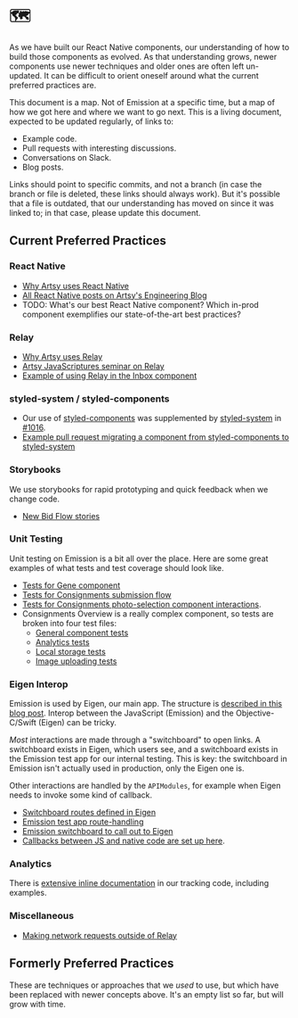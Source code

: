 # :world_map:

As we have built our React Native components, our understanding of how to build those components as evolved. As that understanding grows, newer components use newer techniques and older ones are often left un-updated. It can be difficult to orient oneself around what the current preferred practices are.

This document is a map. Not of Emission at a specific time, but a map of how we got here and where we want to go next. This is a living document, expected to be updated regularly, of links to:

* Example code.
* Pull requests with interesting discussions.
* Conversations on Slack.
* Blog posts.

Links should point to specific commits, and not a branch (in case the branch or file is deleted, these links should always work). But it's possible that a file is outdated, that our understanding has moved on since it was linked to; in that case, please update this document.

## Current Preferred Practices

### React Native

* [Why Artsy uses React Native](http://artsy.github.io/blog/2016/08/15/React-Native-at-Artsy/)
* [All React Native posts on Artsy's Engineering Blog](http://artsy.github.io/blog/categories/reactnative/)
* TODO: What's our best React Native component? Which in-prod component exemplifies our state-of-the-art best practices?

### Relay

* [Why Artsy uses Relay](http://artsy.github.io/blog/2017/02/05/Front-end-JavaScript-at-Artsy-2017/#Relay)
* [Artsy JavaScriptures seminar on Relay](https://github.com/artsy/javascriptures/tree/master/4_intro-to-relay)
* [Example of using Relay in the Inbox component](https://github.com/artsy/emission/blob/019a106517b31cebfb1c5293891215cc7ebf7a4d/src/lib/Containers/Inbox.tsx)

### styled-system / styled-components

* Our use of [styled-components](https://www.styled-components.com) was supplemented by [styled-system](https://github.com/jxnblk/styled-system) in [#1016](https://github.com/artsy/emission/pull/1016).
* [Example pull request migrating a component from styled-components to styled-system](https://github.com/artsy/emission/pull/1031)

### Storybooks

We use storybooks for rapid prototyping and quick feedback when we change code.

* [New Bid Flow stories](https://github.com/artsy/emission/blob/751d24306a2d6ace58b21491e25b37f345c7a206/src/lib/Components/Bidding/__stories__/BidFlow.story.tsx)

### Unit Testing

Unit testing on Emission is a bit all over the place. Here are some great examples of what tests and test coverage should look like.

* [Tests for Gene component](https://github.com/artsy/emission/blob/751d24306a2d6ace58b21491e25b37f345c7a206/src/lib/Containers/__tests__/Gene-tests.tsx)
* [Tests for Consignments submission flow](https://github.com/artsy/emission/blob/751d24306a2d6ace58b21491e25b37f345c7a206/src/lib/Components/Consignments/Screens/__tests__/Confirmation-tests.tsx)
* [Tests for Consignments photo-selection component interactions](https://github.com/artsy/emission/blob/751d24306a2d6ace58b21491e25b37f345c7a206/src/lib/Components/Consignments/Screens/__tests__/SelectFromPhotoLibrary-tests.tsx).
* Consignments Overview is a really complex component, so tests are broken into four test files:
  * [General component tests](https://github.com/artsy/emission/blob/751d24306a2d6ace58b21491e25b37f345c7a206/src/lib/Components/Consignments/Screens/__tests__/Overview-tests.tsx)
  * [Analytics tests](https://github.com/artsy/emission/blob/751d24306a2d6ace58b21491e25b37f345c7a206/src/lib/Components/Consignments/Screens/__tests__/Overview-analytics-tests.tsx)
  * [Local storage tests](https://github.com/artsy/emission/blob/751d24306a2d6ace58b21491e25b37f345c7a206/src/lib/Components/Consignments/Screens/__tests__/Overview-local-storage-tests.tsx)
  * [Image uploading tests](https://github.com/artsy/emission/blob/751d24306a2d6ace58b21491e25b37f345c7a206/src/lib/Components/Consignments/Screens/__tests__/Overview-uploading-tests.tsx)

### Eigen Interop

Emission is used by Eigen, our main app. The structure is [described in this blog post](http://artsy.github.io/blog/2016/08/24/On-Emission/). Interop between the JavaScript (Emission) and the Objective-C/Swift (Eigen) can be tricky.

_Most_ interactions are made through a "switchboard" to open links. A switchboard exists in Eigen, which users see, and a switchboard exists in the Emission test app for our internal testing. This is key: the switchboard in Emission isn't actually used in production, only the Eigen one is.

Other interactions are handled by the `APIModules`, for example when Eigen needs to invoke some kind of callback.

* [Switchboard routes defined in Eigen](https://github.com/artsy/eigen/blob/e0567ffc3c9619c66890998ae3cadfc026a290ae/Artsy/App/ARSwitchBoard.m#L131-L255)
* [Emission test app route-handling](https://github.com/artsy/emission/blob/751d24306a2d6ace58b21491e25b37f345c7a206/Example/Emission/AppDelegate.m#L160-L189)
* [Emission switchboard to call out to Eigen](https://github.com/artsy/emission/blob/751d24306a2d6ace58b21491e25b37f345c7a206/Pod/Classes/Core/ARSwitchBoardModule.m)
* [Callbacks between JS and native code are set up here](https://github.com/artsy/emission/blob/24c0fdaf91aa79654a33fd6e476405047819be5b/Pod/Classes/TemporaryAPI/ARTemporaryAPIModule.m).

### Analytics

There is [extensive inline documentation](https://github.com/artsy/emission/blob/7a4eb922cee70c621c9938bfda1db460e65414fc/src/lib/utils/track.ts#L175-L359) in our tracking code, including examples.

### Miscellaneous

* [Making network requests outside of Relay](https://github.com/artsy/emission/blob/019a106517b31cebfb1c5293891215cc7ebf7a4d/src/lib/Components/Consignments/Screens/Overview.tsx#L135-L150)

## Formerly Preferred Practices

These are techniques or approaches that we _used_ to use, but which have been replaced with newer concepts above. It's an empty list so far, but will grow with time.
